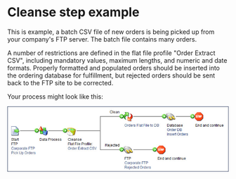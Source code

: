 # Cleanse step example

<head>
  <meta name="guidename" content="Integration"/>
  <meta name="context" content="GUID-4c8a0b5f-411c-4fb5-94c7-7c5d79bcccd3"/>
</head>


This is example, a batch CSV file of new orders is being picked up from your company's FTP server. The batch file contains many orders.

A number of restrictions are defined in the flat file profile "Order Extract CSV", including mandatory values, maximum lengths, and numeric and date formats. Properly formatted and populated orders should be inserted into the ordering database for fulfillment, but rejected orders should be sent back to the FTP site to be corrected.

Your process might look like this:

![Process using the Cleanse step](../Images/process-dg-cleanse_d00f00ab-411d-45bd-85a9-22d980a572a9.jpg)